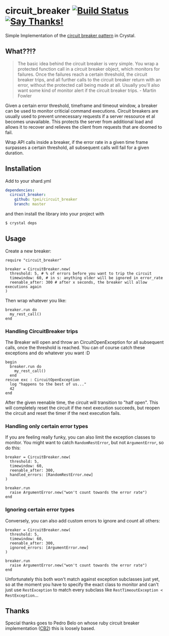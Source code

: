# circuit_breaker [![Build Status](https://travis-ci.org/TPei/circuit_breaker.svg?branch=master)](https://travis-ci.org/TPei/circuit_breaker) [![Say Thanks!](https://img.shields.io/badge/Say%20Thanks-!-1EAEDB.svg)](https://saythanks.io/to/TPei)

Simple Implementation of the [circuit breaker pattern](http://martinfowler.com/bliki/CircuitBreaker.html) in Crystal.

## What??!?

> The basic idea behind the circuit breaker is very simple. You wrap a protected function call in a circuit breaker object, which monitors for failures. Once the failures reach a certain threshold, the circuit breaker trips, and all further calls to the circuit breaker return with an error, without the protected call being made at all. Usually you'll also want some kind of monitor alert if the circuit breaker trips. - Martin Fowler

Given a certain error threshold, timeframe and timeout window, a breaker can be used to monitor criticial command executions. Circuit breakers are usually used to prevent unnecessary requests if a server ressource et al becomes unavailable. This protects the server from additional load and allows it to recover and relieves the client from requests that are doomed to fail.

Wrap API calls inside a breaker, if the error rate in a given time frame surpasses a certain threshold, all subsequent calls will fail for a given duration.

## Installation

Add to your shard.yml

```yaml
dependencies:
  circuit_breaker:
    github: tpei/circuit_breaker
    branch: master
```

and then install the library into your project with

```bash
$ crystal deps
```

## Usage

Create a new breaker:
```crystal
require "circuit_breaker"

breaker = CircuitBreaker.new(
  threshold: 5, # % of errors before you want to trip the circuit
  timewindow: 60, # in s: anything older will be ignored in error_rate
  reenable_after: 300 # after x seconds, the breaker will allow executions again
)
```

Then wrap whatever you like:
```crystal
breaker.run do
  my_rest_call()
end
```

### Handling CircuitBreaker trips

The Breaker will open and throw an CircuitOpenException for all subsequent calls, once the threshold is reached. You can of course catch these exceptions and do whatever you want :D
```crystal
begin
  breaker.run do
    my_rest_call()
  end
rescue exc : CircuitOpenException
  log "happens to the best of us..."
  42
end
```

After the given reenable time, the circuit will transition to "half open". This will completely reset the circuit if the next execution succeeds, but reopen the circuit and reset the timer if the next execution fails.

### Handling only certain error types

If you are feeling really funky, you can also limit the exception classes to monitor. You might want to catch `RandomRestError`, but not `ArgumentError`, so do this:
```crystal
breaker = CircuitBreaker.new(
  threshold: 5,
  timewindow: 60,
  reenable_after: 300,
  handled_errors: [RandomRestError.new]
)

breaker.run
  raise ArgumentError.new("won't count towards the error rate")
end
```

### Ignoring certain error types

Conversely, you can also add custom errors to ignore and count all others:
```crystal
breaker = CircuitBreaker.new(
  threshold: 5,
  timewindow: 60,
  reenable_after: 300,
  ignored_errors: [ArgumentError.new]
)

breaker.run
  raise ArgumentError.new("won't count towards the error rate")
end
```

Unfortunately this both won't match against exception subclasses just yet, so at the moment you have to specify the exact class to monitor and can't just use `RestException` to match every subclass like `RestTimeoutException < RestException`...


## Thanks
Special thanks goes to Pedro Belo on whose ruby circuit breaker implementation ([CB2](https://github.com/pedro/cb2)) this is loosely based. 

